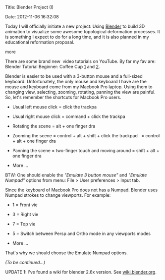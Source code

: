 Title: Blender Project (I)

Date: 2012-11-06 16:32:08

Today I will officially initiate a new project: Using [Blender](http://blender.org "blender") to build 3D animation to visualize some awesome topological deformation processes. It is something I expect to do for a long time, and it is also planned in my educational reformation proposal.

more

There are some brand new  video tutorials on YouTube. By far my fav are: Blender Tutorial Beginner: Coffee Cup [1](http://www.youtube.com/watch?v=y__uzGKmxt8&amp;feature=g-user-u "1") and [2](http://www.youtube.com/watch?v=ChPle-aiJuA&amp;feature=g-user-u "2").

Blender is easier to be used with a 3-button mouse and a full-sized keyboard. Unfortunately, the only mouse and keyboard I have are the mouse and keyboard come from my Macbook Pro laptop. Using them to changing view, selecting, zooming, rotating, panning the view are painful. So, let's remember the shortcuts for Macbook Pro users.

*   Usual left mouse click = click the trackpa

*   Usual right mouse click = command + click the trackpa

*   Rotating the scene = alt + one finger dra

*   Zooming the scene = control + alt + shift + click the trackpad   = control + alt + one finger dra

*   Panning the scene = two-finger touch and moving around = shift + alt + one finger dra

*   More ...

BTW: One should enable the _"Emulate 3 button mouse"_ and _"Emulate Numpad"_ options from menu: File &gt; User preferences &gt; Input tab.

Since the keyboard of Macbook Pro does not has a Numpad. Blender uses Numpad strokes to change viewports. For example:

*   1 = Front vie

*   3 = Right vie

*   7 = Top vie

*   5 = Switch between Persp and Ortho mode in any viewports modes

*   More ...

That's why we should choose the Emulate Numpad options.

_(To be continued...)_

UPDATE 1: I've found a wiki for blender 2.6x version. See [wiki.blender.org](http://wiki.blender.org "wiki.blender.org").